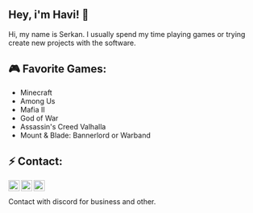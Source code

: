 ## Hey, i'm Havi! 👋
Hi, my name is Serkan. I usually spend my time playing games or trying create new projects with the software.

## 🎮 Favorite Games:
- Minecraft
- Among Us
- Mafia II
- God of War
- Assassin's Creed Valhalla
- Mount & Blade: Bannerlord or Warband

## ⚡ Contact:
[<img align="left" alt="YouTube" width="22px" src="https://image.flaticon.com/icons/png/512/2111/2111363.png" />][discord]
[<img align="left" alt="YouTube" width="22px" src="https://cdn.jsdelivr.net/npm/simple-icons@v3/icons/youtube.svg" />][youtube]
[<img align="left" alt="Instagram" width="22px" src="https://cdn.jsdelivr.net/npm/simple-icons@v3/icons/instagram.svg" />][instagram]
<br />
<br />
Contact with discord for business and other.

[discord]: https://discord.gg/ehgpbg
[youtube]: https://youtube.com/havi
[instagram]: https://instagram.com/havi
